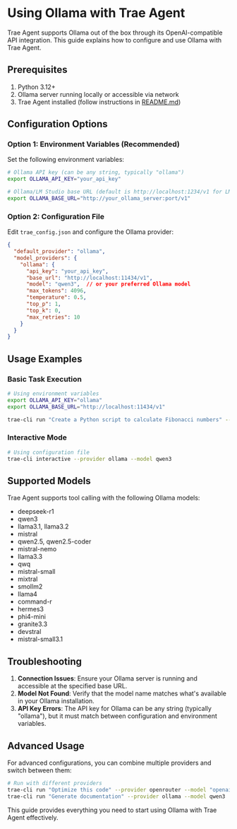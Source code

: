 # Using Ollama with Trae Agent

Trae Agent supports Ollama out of the box through its OpenAI-compatible API integration. This guide explains how to configure and use Ollama with Trae Agent.

## Prerequisites

1. Python 3.12+
2. Ollama server running locally or accessible via network
3. Trae Agent installed (follow instructions in [README.md](README.md))

## Configuration Options

### Option 1: Environment Variables (Recommended)

Set the following environment variables:

```bash
# Ollama API key (can be any string, typically "ollama")
export OLLAMA_API_KEY="your_api_key"

# Ollama/LM Studio base URL (default is http://localhost:1234/v1 for LM Studio, http://localhost:11434/v1 for standard Ollama)
export OLLAMA_BASE_URL="http://your_ollama_server:port/v1"
```

### Option 2: Configuration File

Edit `trae_config.json` and configure the Ollama provider:

```json
{
  "default_provider": "ollama",
  "model_providers": {
    "ollama": {
      "api_key": "your_api_key",
      "base_url": "http://localhost:11434/v1",
      "model": "qwen3",  // or your preferred Ollama model
      "max_tokens": 4096,
      "temperature": 0.5,
      "top_p": 1,
      "top_k": 0,
      "max_retries": 10
    }
  }
}
```

## Usage Examples

### Basic Task Execution

```bash
# Using environment variables
export OLLAMA_API_KEY="ollama"
export OLLAMA_BASE_URL="http://localhost:11434/v1"

trae-cli run "Create a Python script to calculate Fibonacci numbers" --provider ollama --model qwen3
```

### Interactive Mode

```bash
# Using configuration file
trae-cli interactive --provider ollama --model qwen3
```

## Supported Models

Trae Agent supports tool calling with the following Ollama models:
- deepseek-r1
- qwen3
- llama3.1, llama3.2
- mistral
- qwen2.5, qwen2.5-coder
- mistral-nemo
- llama3.3
- qwq
- mistral-small
- mixtral
- smollm2
- llama4
- command-r
- hermes3
- phi4-mini
- granite3.3
- devstral
- mistral-small3.1

## Troubleshooting

1. **Connection Issues**: Ensure your Ollama server is running and accessible at the specified base URL.
2. **Model Not Found**: Verify that the model name matches what's available in your Ollama installation.
3. **API Key Errors**: The API key for Ollama can be any string (typically "ollama"), but it must match between configuration and environment variables.

## Advanced Usage

For advanced configurations, you can combine multiple providers and switch between them:

```bash
# Run with different providers
trae-cli run "Optimize this code" --provider openrouter --model "openai/gpt-4o"
trae-cli run "Generate documentation" --provider ollama --model qwen3
```

This guide provides everything you need to start using Ollama with Trae Agent effectively.